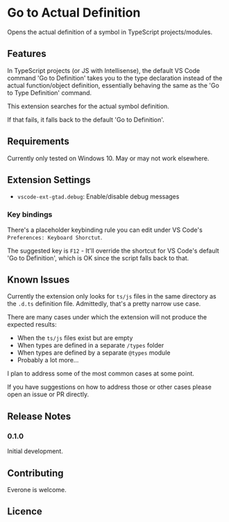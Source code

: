 # Go to Actual Definition

Opens the actual definition of a symbol in TypeScript projects/modules. 

## Features

In TypeScript projects (or JS with Intellisense), the default VS Code command 'Go to Definition' takes you to the type declaration instead of the actual function/object definition, essentially behaving the same as the 'Go to Type Definition' command.

This extension searches for the actual symbol definition.

If that fails, it falls back to the default 'Go to Definition'.

## Requirements

Currently only tested on Windows 10. May or may not work elsewhere.

## Extension Settings

* `vscode-ext-gtad.debug`: Enable/disable debug messages

### Key bindings

There's a placeholder keybinding rule you can edit under VS Code's `Preferences: Keyboard Shorctut`.

The suggested key is `F12` - It'll override the shortcut for VS Code's default 'Go to Definition', which is OK since the script falls back to that.

## Known Issues

Currently the extension only looks for `ts/js` files in the same directory as the `.d.ts` definition file. Admittedly, that's a pretty narrow use case.

There are many cases under which the extension will not produce the expected results:
* When the `ts/js` files exist but are empty
* When types are defined in a separate `/types` folder
* When types are defined by a separate `@types` module
* Probably a lot more...

I plan to address some of the most common cases at some point.

If you have suggestions on how to address those or other cases please open an issue or PR directly.

## Release Notes

### 0.1.0
Initial development.

## Contributing

Everone is welcome.

## Licence
